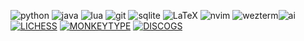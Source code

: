 ![python](https://img.shields.io/badge/Python-3776AB?style=for-the-badge&logo=python&logoColor=white)
![java](https://img.shields.io/badge/Java-ED8B00?style=for-the-badge&logo=openjdk&logoColor=white)
![lua](https://img.shields.io/badge/Lua-2C2D72?style=for-the-badge&logo=lua&logoColor=white)
![git](https://img.shields.io/badge/GIT-E44C30?style=for-the-badge&logo=git&logoColor=white)
![sqlite](https://img.shields.io/badge/SQLite-07405E?style=for-the-badge&logo=sqlite&logoColor=white)
![LaTeX](https://img.shields.io/badge/LaTeX-008080.svg?style=for-the-badge&logo=LaTeX&logoColor=white)
![nvim](https://img.shields.io/badge/NeoVim-%2357A143.svg?&style=for-the-badge&logo=neovim&logoColor=white)
![wezterm](https://img.shields.io/badge/WezTerm-4E49EE.svg?style=for-the-badge&logo=WezTerm&logoColor=white)![ai](https://img.shields.io/badge/Adobe%20Illustrator-FF9A00.svg?style=for-the-badge&logo=Adobe-Illustrator&logoColor=white)
[![LICHESS](https://img.shields.io/badge/-blitz%3A%201989-333333?style=for-the-badge&logo=lichess&logoColor=white&label=lichess&color=D3D3D3&labelColor=333333)](https://lichess.org/@/elib)
[![MONKEYTYPE](https://img.shields.io/badge/-0%20WPM-E2B714?style=for-the-badge&logo=monkeytype&logoColor=black&label=monkeytype&color=black&labelColor=E2B714)](https://monkeytype.com/profile/THUNDER-SLOTH)
[![DISCOGS](https://img.shields.io/badge/-%241.0k-333333?style=for-the-badge&logo=discogs&logoColor=white&label=discogs&color=D3D3D3&labelColor=333333)](https://www.discogs.com/user/THUNDER-SLOTH)
